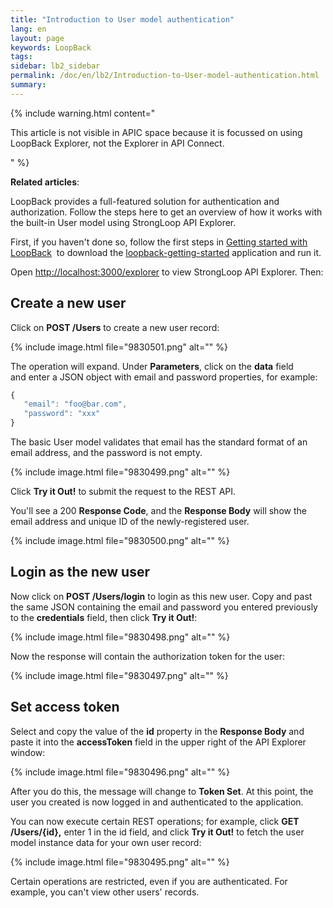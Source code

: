 ```yaml
---
title: "Introduction to User model authentication"
lang: en
layout: page
keywords: LoopBack
tags:
sidebar: lb2_sidebar
permalink: /doc/en/lb2/Introduction-to-User-model-authentication.html
summary:
---
```


{% include warning.html content="

This article is not visible in APIC space because it is focussed on using LoopBack Explorer, not the Explorer in API Connect.

" %}

**Related articles**:

LoopBack provides a full-featured solution for authentication and authorization.
Follow the steps here to get an overview of how it works with the built-in User model using StrongLoop API Explorer.

First, if you haven't done so, follow the first steps in [Getting started with LoopBack](https://docs.strongloop.com/display/LB/Getting+started+with+LoopBack) 
to download the [loopback-getting-started](https://github.com/strongloop/loopback-getting-started) application and run it.

Open [http://localhost:3000/explorer](http://localhost:3000/explorer) to view StrongLoop API Explorer. Then:

## Create a new user

Click on **POST /Users** to create a new user record:

{% include image.html file="9830501.png" alt="" %}

The operation will expand. Under **Parameters**, click on the **data** field and enter a JSON object with email and password properties, for example:

```javascript
{
   "email": "foo@bar.com",
   "password": "xxx"
}
```

The basic User model validates that email has the standard format of an email address, and the password is not empty.

{% include image.html file="9830499.png" alt="" %}

Click **Try it Out!** to submit the request to the REST API. 

You'll see a 200 **Response Code**, and the **Response Body** will show the email address and unique ID of the newly-registered user.

{% include image.html file="9830500.png" alt="" %}

## Login as the new user

Now click on **POST /Users/login** to login as this new user.
Copy and past the same JSON containing the email and password you entered previously to the **credentials** field, then click **Try it Out!**:

{% include image.html file="9830498.png" alt="" %}

Now the response will contain the authorization token for the user:

{% include image.html file="9830497.png" alt="" %}

## Set access token

Select and copy the value of the **id** property in the **Response Body** and paste it into the **accessToken** field in the upper right of the API Explorer window:

{% include image.html file="9830496.png" alt="" %}

After you do this, the message will change to **Token Set**. At this point, the user you created is now logged in and authenticated to the application.

You can now execute certain REST operations; for example, click **GET /Users/{id},** enter 1 in the id field, and click **Try it Out!** to fetch the user model instance data for your own user record:

{% include image.html file="9830495.png" alt="" %}

Certain operations are restricted, even if you are authenticated. For example, you can't view other users' records.